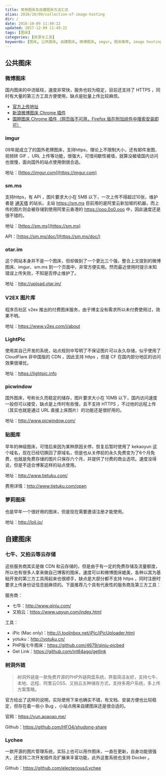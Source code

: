 ```yaml
---
title: 常用图床及自建图床方法汇总
alias: 2016/10/09/collection-of-image-hosting
dir: /
date: 2016-10-09 11:49:22
updated: 2017-12-09 11:49:22
tags: [图床]
categories: [资源与工具]
keywords: [图床, 公共图床, 自建图床, 微博图床, imgur, 图床推荐, image hosting, 常用图床]
---
```


## 公共图床

### 微博图床

国内图床的中流砥柱，速度非常快，服务也较为稳定，目前还支持了 HTTPS ，同时有大量的第三方工具方便使用，缺点是批量上传比较麻烦。

- [官方上传地址](http://photo.weibo.com/photos/upload)
- [新浪微博图床 Chrome 插件](https://chrome.google.com/webstore/detail/%E6%96%B0%E6%B5%AA%E5%BE%AE%E5%8D%9A%E5%9B%BE%E5%BA%8A/fdfdnfpdplfbbnemmmoklbfjbhecpnhf/related)
- [围脖图床 Chrome 插件（网页版不可用，Firefox 版在附加组件中搜索安装即可）](https://chrome.google.com/webstore/detail/%E5%9B%B4%E8%84%96%E6%98%AF%E4%B8%AA%E5%A5%BD%E5%9B%BE%E5%BA%8A/pngmcllbdfgmhdgnnpfaciaolgbjplhe/related?hl=zh-CN)

### imgur

09年就成立了的国外老牌图床，支持https，理论上不限制大小，还有邮件发图、视频转 GIF 、URL 上传等功能，很强大，可惜间歇性被墙，就算没被墙国内访问也很慢，面向国外的站点使用倒很合适。

地址：[https://imgur.com](https://imgur.com)

### sm.ms

支持https，有 API ，图片要求大小在 5MB 以下，一次上传不得超过10张，维护者是 [通天塔](https://ttt.tt) 的站长。主站 https://sm.ms 目前用的是阿里云新加坡的机器，而上传的图片则会被存储到使用阿里云香港的 https://ooo.0o0.ooo 中，因此速度还是很不错的。<!--more-->

地址：[https://sm.ms](https://sm.ms)

API：[https://sm.ms/doc/](https://sm.ms/doc/)

### otar.im

这个网站本身并不是一个图床，但却做到了一个更比三个强，整合上文提到的微博图床、imgur、sm.ms 到一个页面中，非常方便实用。然而最近使用时提示未知错误上传失败，不知是否停止维护了。

地址：http://upload.otar.im/

### V2EX 图片库

程序员社区 v2ex 推出的付费图床服务，由于博主没有需求所以未付费使用过，效果不明。

地址：https://www.v2ex.com/i/about

### LightPic

使用其自己开发的系统，站点规则中写明了不保证图片可以永久存储，似乎使用了 CloudFlare 非中国版的 CDN ，因此支持 https ，但是 CF 在国内部分地区的访问效果很堪忧。

地址：https://lightpic.info

### picwindow

国外图床，号称长久而稳定的储存，图片要求大小在 10MB 以下，国内访问速度一般但可以接受，缺点是上传时有些慢，且不支持 HTTPS ，不过他的远程上传（其实也就是通过 URL 直接上床图片）的功能还是很好用的。

地址：http://www.picwindow.com/

### 贴图库

早年的神级图床，可惜后来因为某种原因关停，恢复后暂时使用了 kekaoyun 这个域名，现在已经切换回了原域名，但是也从关停前的永久免费变为了6个月免费，也就是免费存储的图片只保存六个月，并提供了付费的商业选项。速度没得说，但是不适合博客这样的站点使用。

地址：http://www.tietuku.com/

费用详情：http://www.tietuku.com/open

### 萝莉图床

也是早年一个很好用的图床，但是现在需要邀请注册才能使用。

地址：http://loli.io/

## 自建图床

### 七牛、又拍云等云存储

这些服务商其实是做 CDN 和云存储的，但是由于有一定的免费存储及流量额度，所以也有很多人拿来做自己博客的图床，速度可以和微博图床媲美，各种以其为基础开发的第三方工具用起来也很顺手，缺点是大部分都不支持 https ，同时注册时要求上传身份证信息挺麻烦的。下面推荐几个具有代表性的服务商及第三方工具：

服务商：

- 七牛：http://www.qiniu.com/
- 又拍云：https://www.upyun.com/index.html

工具：

- iPic (Mac only)：http://i.toolinbox.net/iPic/iPicUploader.html
- yotuku：http://yotuku.cn/
- PHP版七牛图床：https://github.com/4679/qiniu-picbed
- Get Link：https://github.com/int64ago/getlink

### 树洞外链

> 树洞外链是一款免费开源的PHP外链网盘系统，界面简洁友好，支持七牛、本地、远程、阿里云OSS、又拍云五种储存方式，支持多用户系统，多上传方案策略。

官方给出了这样的说明，实际使用下来也确实不错，有文档、安装方便也比较稳定，但存在着一些小 Bug ，小站点用来自建图床还是很合适的。

官网：https://yun.aoaoao.me/

Github：https://github.com/HFO4/shudong-share

### Lychee

一款开源的图片管理系统，实际上也可以用作图床，一直在更新，自身功能很强大，还支持二次开发插件及扩展来丰富功能，此外这套系统也支持 Docker 。

Github：https://github.com/electerious/Lychee

